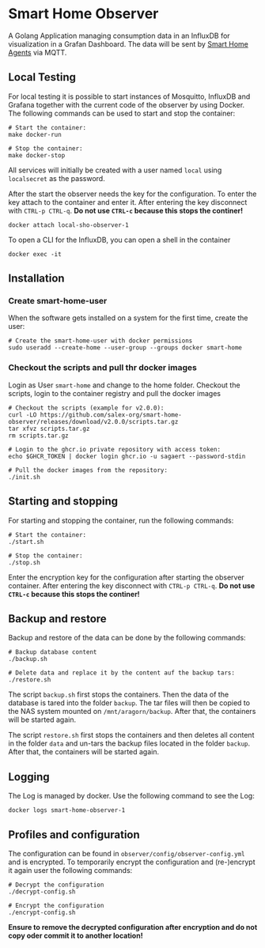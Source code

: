 # Smart Home Observer
A Golang Application managing consumption data in an InfluxDB for visualization
in a Grafan Dashboard. The data will be sent by [Smart Home Agents](https://github.com/salex-org/smart-home-agent)
via MQTT.

## Local Testing

For local testing it is possible to start instances of Mosquitto, InfluxDB and Grafana together with the
current code of the observer by using Docker.
The following commands can be used to start and stop the container:

```shell
# Start the container:
make docker-run

# Stop the container:
make docker-stop
```

All services will initially be created with a user named `local` using `localsecret` as the password.

After the start the observer needs the key for the configuration. To enter the key attach to the container
and enter it. After entering the key disconnect with `CTRL-p CTRL-q`. **Do not use `CTRL-c` because this stops the continer!**

```shell
docker attach local-sho-observer-1
```

To open a CLI for the InfluxDB, you can open a shell in the container

```shell
docker exec -it 
```

## Installation

### Create smart-home-user

When the software gets installed on a system for the first time, create the user:

```shell
# Create the smart-home-user with docker permissions
sudo useradd --create-home --user-group --groups docker smart-home
```

### Checkout the scripts and pull thr docker images

Login as User `smart-home` and change to the home folder.
Checkout the scripts, login to the container registry and pull the docker images

```shell
# Checkout the scripts (example for v2.0.0):
curl -LO https://github.com/salex-org/smart-home-observer/releases/download/v2.0.0/scripts.tar.gz
tar xfvz scripts.tar.gz
rm scripts.tar.gz

# Login to the ghcr.io private repository with access token:
echo $GHCR_TOKEN | docker login ghcr.io -u sagaert --password-stdin

# Pull the docker images from the repository:
./init.sh
```

## Starting and stopping
For starting and stopping the container, run the following commands:

```shell
# Start the container:
./start.sh

# Stop the container:
./stop.sh
```

Enter the encryption key for the configuration after starting the observer container.
After entering the key disconnect with `CTRL-p CTRL-q`. **Do not use `CTRL-c` because this stops the continer!**

## Backup and restore
Backup and restore of the data can be done by the following commands:

```shell
# Backup database content
./backup.sh

# Delete data and replace it by the content auf the backup tars:
./restore.sh
```

The script `backup.sh` first stops the containers. Then the data of the database is tared into
the folder `backup`. The tar files will then be copied to the NAS system mounted on `/mnt/aragorn/backup`. After
that, the containers will be started again.

The script `restore.sh` first stops the containers and then deletes all content in the folder `data` and un-tars
the backup files located in the folder `backup`. After that, the containers will be started again.

## Logging

The Log is managed by docker. Use the following command to see the Log:

```shell
docker logs smart-home-observer-1
```

## Profiles and configuration

The configuration can be found in `observer/config/observer-config.yml` and
is encrypted. To temporarily encrypt the configuration and (re-)encrypt it
again user the following commands:

```shell
# Decrypt the configuration
./decrypt-config.sh

# Encrypt the configuration
./encrypt-config.sh
```

**Ensure to remove the decrypted configuration after encryption and
do not copy oder commit it to another location!**